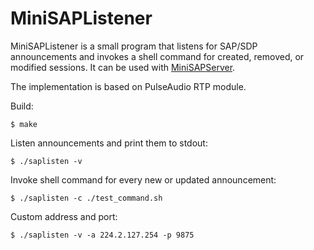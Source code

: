 # MiniSAPListener

MiniSAPListener is a small program that listens for SAP/SDP announcements and invokes a shell command for created, removed, or modified sessions. It can be used with [MiniSAPServer](https://wiki.videolan.org/MiniSAPServer/).

The implementation is based on PulseAudio RTP module.

Build:

    $ make

Listen announcements and print them to stdout:

    $ ./saplisten -v

Invoke shell command for every new or updated announcement:

    $ ./saplisten -c ./test_command.sh

Custom address and port:

    $ ./saplisten -v -a 224.2.127.254 -p 9875
